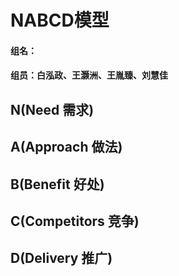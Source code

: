 # NABCD模型
#### 组名：
#### 组员：白泓政、王灏洲、王胤臻、刘慧佳

## N(Need 需求)

## A(Approach 做法)

## B(Benefit 好处)

## C(Competitors 竞争)

## D(Delivery 推广)